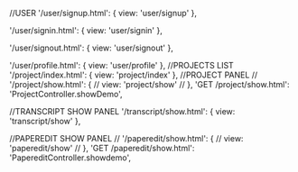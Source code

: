 
  //USER
  '/user/signup.html': {
    view: 'user/signup'
  },

  '/user/signin.html': {
    view: 'user/signin'
  },

  '/user/signout.html': {
    view: 'user/signout'
  },

  '/user/profile.html': {
    view: 'user/profile'
  },
  //PROJECTS LIST
  '/project/index.html': {
    view: 'project/index'
  },
  //PROJECT PANEL
  // '/project/show.html': {
  //   view: 'project/show'
  // },
  'GET /project/show.html': 'ProjectController.showDemo',

  //TRANSCRIPT SHOW PANEL
  '/transcript/show.html': {
    view: 'transcript/show'
  },

  //PAPEREDIT SHOW PANEL
  // '/paperedit/show.html': {
  //   view: 'paperedit/show'
  // },
    'GET /paperedit/show.html': 'PapereditController.showdemo',
